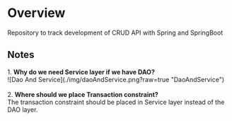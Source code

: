 <h1>Overview</h1>
Repository to track development of CRUD API with Spring and SpringBoot

<h2>Notes</h2>
1. <strong>Why do we need Service layer if we have DAO?</strong> <br>
    ![Dao And Service](./img/daoAndService.png?raw=true "DaoAndService") <br><br>
2. <strong>Where should we place Transaction constraint?</strong> <br>
    The transaction constraint should be placed in Service layer instead of the DAO layer. <br><br>
